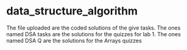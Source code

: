 # data_structure_algorithm
The file uploaded are the coded solutions of the give tasks.
The ones named DSA tasks are the solutions for the quizzes for lab 1.
The ones named DSA Q are the solutions for the Arrays quizzes
